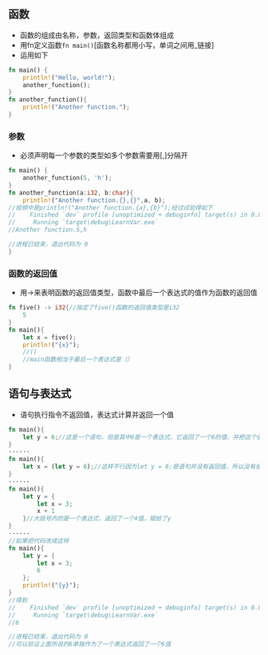 ## 函数
* 函数的组成由名称，参数，返回类型和函数体组成
* 用fn定义函数`fn main()`[函数名称都用小写，单词之间用_链接]
* 运用如下
```rust
fn main() {  
    println!("Hello, world!");  
    another_function();  
}  
fn another_function(){  
    println!("Another function.");  
}
```
### 参数
* 必须声明每一个参数的类型如多个参数需要用[,]分隔开
```rust
fn main() {    
    another_function(5, 'h');  
}  
fn another_function(a:i32, b:char){  
    println!("Another function.{},{}",a, b);  
//视频中是println!("Another function.{a},{b}");经过试验得如下
//    Finished `dev` profile [unoptimized + debuginfo] target(s) in 0.00s
//     Running `target\debug\LearnVar.exe`
//Another function.5,h

//进程已结束，退出代码为 0
}
```
### 函数的返回值
* 用->来表明函数的返回值类型，函数中最后一个表达式的值作为函数的返回值
```rust
fn five() -> i32{//指定了five()函数的返回值类型是i32
	5
}
fn main(){
	let x = five();
	println!("{x}");
	//()
	//main函数相当于最后一个表达式是（）
}
```
## 语句与表达式
* 语句执行指令不返回值，表达式计算并返回一个值
```rust
fn main(){
	let y = 6;//这是一个语句，但是其中6是一个表达式，它返回了一个6的值，并把这个值传给了y
}
······
fn main(){
	let x = (let y = 6);//这样不行因为let y = 6;是语句并没有返回值，所以没有值可赋给x
}
······
fn main(){
	let y = {
		let x = 3;
		x + 1
	}//大括号内的是一个表达式，返回了一个4值，赋给了y
}
······
//如果把代码改成这样
fn main(){  
    let y = {  
        let x = 3;  
        6
    };  
    println!("{y}");  
}
//得到
//    Finished `dev` profile [unoptimized + debuginfo] target(s) in 0.00s
//     Running `target\debug\LearnVar.exe`
//6

//进程已结束，退出代码为 0
//可以验证上面所说的6单独作为了一个表达式返回了一个6值

```